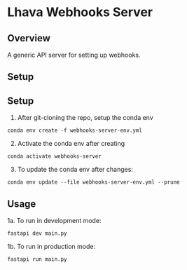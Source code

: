 # Lhava Webhooks Server

## Overview

A generic API server for setting up webhooks.


## Setup

## Setup

1. After git-cloning the repo, setup the conda env
```shell
conda env create -f webhooks-server-env.yml
```

2. Activate the conda env after creating
```shell
conda activate webhooks-server
```

3. To update the conda env after changes:
```shell
conda env update --file webhooks-server-env.yml --prune
```

## Usage

1a. To run in development mode:
```
fastapi dev main.py
```

1b. To run in production mode:
```
fastapi run main.py
```

